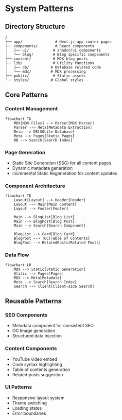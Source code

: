 # System Patterns

## Directory Structure
```
/
├── app/               # Next.js app router pages
├── components/        # React components
│   ├── ui/           # shadcn/ui components
│   └── blog/         # Blog specific components
├── content/          # MDX blog posts
├── lib/              # Utility functions
│   ├── db/          # Database related code
│   └── mdx/         # MDX processing
├── public/           # Static assets
└── styles/          # Global styles
```

## Core Patterns

### Content Management
```mermaid
flowchart TD
    MDX[MDX Files] --> Parser[MDX Parser]
    Parser --> Meta[Metadata Extraction]
    Meta --> DB[SQLite Database]
    Meta --> Pages[Static Pages]
    DB --> Search[Search Index]
```

### Page Generation
- Static Site Generation (SSG) for all content pages
- Dynamic metadata generation
- Incremental Static Regeneration for content updates

### Component Architecture
```mermaid
flowchart TD
    Layout[Layout] --> Header[Header]
    Layout --> Main[Main Content]
    Layout --> Footer[Footer]
    
    Main --> BlogList[Blog List]
    Main --> BlogPost[Blog Post]
    Main --> Search[Search Component]
    
    BlogList --> Card[Blog Card]
    BlogPost --> TOC[Table of Contents]
    BlogPost --> RelatedPosts[Related Posts]
```

### Data Flow
```mermaid
flowchart LR
    MDX --> Static[Static Generation]
    Static --> Pages[Pages]
    MDX --> Meta[Metadata]
    Meta --> Search[Search Index]
    Search --> Client[Client-side Search]
```

## Reusable Patterns

### SEO Components
- Metadata component for consistent SEO
- OG Image generation
- Structured data injection

### Content Components
- YouTube video embed
- Code syntax highlighting
- Table of contents generation
- Related posts suggestion

### UI Patterns
- Responsive layout system
- Theme switching
- Loading states
- Error boundaries